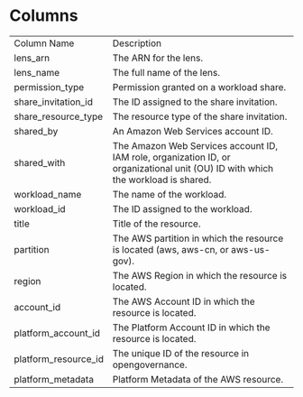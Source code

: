 # Columns  

<table>
	<tr><td>Column Name</td><td>Description</td></tr>
	<tr><td>lens_arn</td><td>The ARN for the lens.</td></tr>
	<tr><td>lens_name</td><td>The full name of the lens.</td></tr>
	<tr><td>permission_type</td><td>Permission granted on a workload share.</td></tr>
	<tr><td>share_invitation_id</td><td>The ID assigned to the share invitation.</td></tr>
	<tr><td>share_resource_type</td><td>The resource type of the share invitation.</td></tr>
	<tr><td>shared_by</td><td>An Amazon Web Services account ID.</td></tr>
	<tr><td>shared_with</td><td>The Amazon Web Services account ID, IAM role, organization ID, or organizational unit (OU) ID with which the workload is shared.</td></tr>
	<tr><td>workload_name</td><td>The name of the workload.</td></tr>
	<tr><td>workload_id</td><td>The ID assigned to the workload.</td></tr>
	<tr><td>title</td><td>Title of the resource.</td></tr>
	<tr><td>partition</td><td>The AWS partition in which the resource is located (aws, aws-cn, or aws-us-gov).</td></tr>
	<tr><td>region</td><td>The AWS Region in which the resource is located.</td></tr>
	<tr><td>account_id</td><td>The AWS Account ID in which the resource is located.</td></tr>
	<tr><td>platform_account_id</td><td>The Platform Account ID in which the resource is located.</td></tr>
	<tr><td>platform_resource_id</td><td>The unique ID of the resource in opengovernance.</td></tr>
	<tr><td>platform_metadata</td><td>Platform Metadata of the AWS resource.</td></tr>
</table>